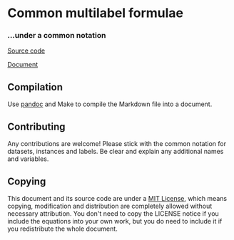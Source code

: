 # Common multilabel formulae
### ...under a common notation

[Source
code](https://github.com/fdavidcl/multilabel-formulae/blob/master/formulae.md)

[Document](https://github.com/fdavidcl/multilabel-formulae/blob/master/formulae.pdf)

## Compilation

Use [pandoc](https://github.com/jgm/pandoc) and Make to compile the Markdown file into a document.

## Contributing

Any contributions are welcome! Please stick with the common notation for datasets,
instances and labels. Be clear and explain any additional names and variables.

## Copying

This document and its source code are under a [MIT License](https://github.com/fdavidcl/multilabel-formulae/blob/master/LICENSE),
which means copying, modification and distribution are completely allowed without
necessary attribution. You don't need to copy the LICENSE notice if you include
the equations into your own work, but you do need to include it if you redistribute
the whole document.
